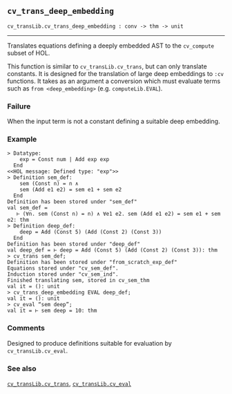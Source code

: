 ## `cv_trans_deep_embedding`

``` hol4
cv_transLib.cv_trans_deep_embedding : conv -> thm -> unit
```

------------------------------------------------------------------------

Translates equations defining a deeply embedded AST to the `cv_compute`
subset of HOL.

This function is similar to `cv_transLib.cv_trans`, but can only
translate constants. It is designed for the translation of large deep
embeddings to `:cv` functions. It takes as an argument a conversion
which must evaluate terms such as `from <deep_embedding>`
(e.g. `computeLib.EVAL`).

### Failure

When the input term is not a constant defining a suitable deep
embedding.

### Example

``` hol4
> Datatype:
    exp = Const num | Add exp exp
  End
<<HOL message: Defined type: "exp">>
> Definition sem_def:
    sem (Const n) = n ∧
    sem (Add e1 e2) = sem e1 + sem e2
  End
Definition has been stored under "sem_def"
val sem_def =
   ⊢ (∀n. sem (Const n) = n) ∧ ∀e1 e2. sem (Add e1 e2) = sem e1 + sem e2: thm
> Definition deep_def:
    deep = Add (Const 5) (Add (Const 2) (Const 3))
  End
Definition has been stored under "deep_def"
val deep_def = ⊢ deep = Add (Const 5) (Add (Const 2) (Const 3)): thm
> cv_trans sem_def;
Definition has been stored under "from_scratch_exp_def"
Equations stored under "cv_sem_def".
Induction stored under "cv_sem_ind".
Finished translating sem, stored in cv_sem_thm
val it = (): unit
> cv_trans_deep_embedding EVAL deep_def;
val it = (): unit
> cv_eval “sem deep”;
val it = ⊢ sem deep = 10: thm
```

### Comments

Designed to produce definitions suitable for evaluation by
`cv_transLib.cv_eval`.

### See also

[`cv_transLib.cv_trans`](#cv_transLib.cv_trans),
[`cv_transLib.cv_eval`](#cv_transLib.cv_eval)
